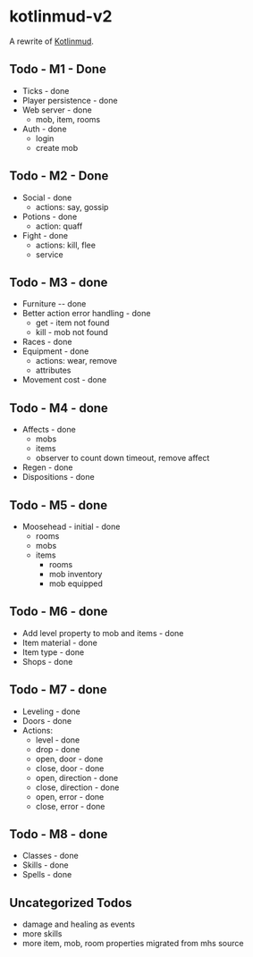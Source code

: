 # kotlinmud-v2

A rewrite of [Kotlinmud](https://github.com/danielmunro/kotlinmud).

## Todo - M1 - Done

* Ticks - done
* Player persistence - done
* Web server - done
  * mob, item, rooms
* Auth - done
  * login
  * create mob

## Todo - M2 - Done

* Social - done
  * actions: say, gossip
* Potions - done
  * action: quaff
* Fight - done
  * actions: kill, flee
  * service

## Todo - M3 - done

* Furniture -- done
* Better action error handling - done
  * get - item not found
  * kill - mob not found
* Races - done
* Equipment - done
  * actions: wear, remove
  * attributes
* Movement cost - done

## Todo - M4 - done

* Affects - done
  * mobs
  * items
  * observer to count down timeout, remove affect
* Regen - done
* Dispositions - done

## Todo - M5 - done

* Moosehead - initial - done
  * rooms
  * mobs
  * items
    * rooms
    * mob inventory
    * mob equipped

## Todo - M6 - done

* Add level property to mob and items - done
* Item material - done
* Item type - done
* Shops - done

## Todo - M7 - done
* Leveling - done
* Doors - done
* Actions:
  * level - done
  * drop - done
  * open, door - done
  * close, door - done
  * open, direction - done
  * close, direction - done
  * open, error - done
  * close, error - done

## Todo - M8 - done
* Classes - done
* Skills - done
* Spells - done

## Uncategorized Todos
* damage and healing as events
* more skills
* more item, mob, room properties migrated from mhs source
